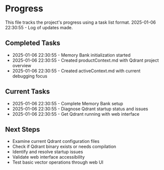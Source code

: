 # Progress

This file tracks the project's progress using a task list format.
2025-01-06 22:30:55 - Log of updates made.

## Completed Tasks

* 2025-01-06 22:30:55 - Memory Bank initialization started
* 2025-01-06 22:30:55 - Created productContext.md with Qdrant project overview
* 2025-01-06 22:30:55 - Created activeContext.md with current debugging focus

## Current Tasks

* 2025-01-06 22:30:55 - Complete Memory Bank setup
* 2025-01-06 22:30:55 - Diagnose Qdrant startup status and issues
* 2025-01-06 22:30:55 - Get Qdrant running with web interface

## Next Steps

* Examine current Qdrant configuration files
* Check if Qdrant binary exists or needs compilation  
* Identify and resolve startup issues
* Validate web interface accessibility
* Test basic vector operations through web UI